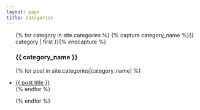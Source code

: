 ```yaml
---
layout: page
title: Categorías
---
```

<ul class="posts">
{% for category in site.categories %}
  {% capture category_name %}{{ category | first }}{% endcapture %}

  <h3>{{ category_name }}</h3>

  {% for post in site.categories[category_name] %}
    <li itemscope>
      <a href="{{ site.baseurl }}{{ post.url }}">{{ post.title }}</a>
    </li>
  {% endfor %}

{% endfor %}
</ul>
